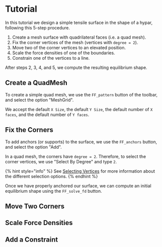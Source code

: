 # Tutorial

In this tutorial we design a simple tensile surface in the shape of a hypar, following this 5-step procedure.

1. Create a mesh surface with quadrilateral faces (i.e. a quad mesh).
2. Fix the corner vertices of the mesh (vertices with `degree = 2`).
3. Move two of the corner vertices to an elevated position.
4. Scale the force densities of one of the boundaries.
5. Constrain one of the vertices to a line.

After steps 2, 3, 4, and 5, we compute the resulting equilibrium shape.

## Create a QuadMesh

To create a simple quad mesh, we use the `FF_pattern` button of the toolbar, and select the option "MeshGrid".

We accept the default `X Size`, the default `Y Size`, the default number of `X faces`, and the default number of `Y faces`.

## Fix the Corners

To add anchors (or supports) to the surface, we use the `FF_anchors` button, and select the option "Add".

In a quad mesh, the corners have `degree = 2`. Therefore, to select the corner vertices, we use "Select By Degree" and type `2`.

{% hint style="info" %}
See [Selecting Vertices](../manual/selecting-vertices.md) for more information about the different selection options.
{% endhint %}

Once we have properly anchored our surface, we can compute an initial equilibrium shape using the `FF_solve_fd` button.

## Move Two Corners

## Scale Force Densities

## Add a Constraint
